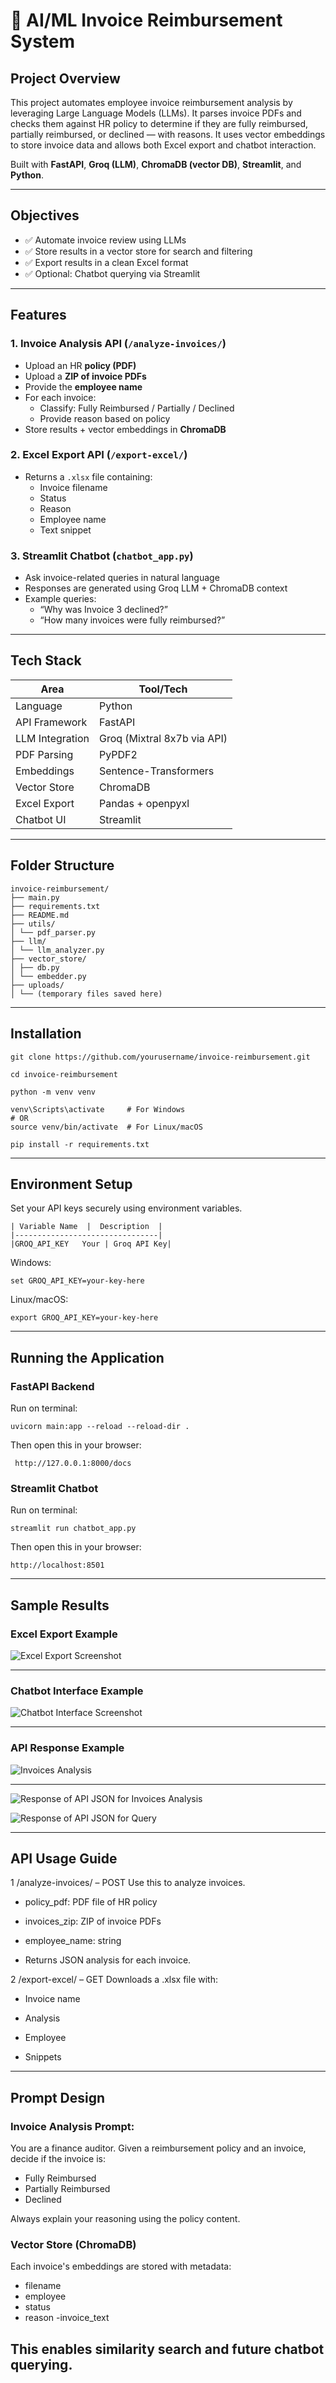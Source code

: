 # 🧾 AI/ML Invoice Reimbursement System

## Project Overview

This project automates employee invoice reimbursement analysis by leveraging Large Language Models (LLMs). It parses invoice PDFs and checks them against HR policy to determine if they are fully reimbursed, partially reimbursed, or declined — with reasons. It uses vector embeddings to store invoice data and allows both Excel export and chatbot interaction.

Built with **FastAPI**, **Groq (LLM)**, **ChromaDB (vector DB)**, **Streamlit**, and **Python**.

---

## Objectives

- ✅ Automate invoice review using LLMs
- ✅ Store results in a vector store for search and filtering
- ✅ Export results in a clean Excel format
- ✅ Optional: Chatbot querying via Streamlit

---

## Features

### 1. Invoice Analysis API (`/analyze-invoices/`)
- Upload an HR **policy (PDF)**
- Upload a **ZIP of invoice PDFs**
- Provide the **employee name**
- For each invoice:
  - Classify: Fully Reimbursed / Partially / Declined
  - Provide reason based on policy
- Store results + vector embeddings in **ChromaDB**

### 2. Excel Export API (`/export-excel/`)
- Returns a `.xlsx` file containing:
  - Invoice filename
  - Status
  - Reason
  - Employee name
  - Text snippet

### 3. Streamlit Chatbot (`chatbot_app.py`)
- Ask invoice-related queries in natural language
- Responses are generated using Groq LLM + ChromaDB context
- Example queries:
  - “Why was Invoice 3 declined?”
  - “How many invoices were fully reimbursed?”

---

## Tech Stack

| Area             | Tool/Tech                          |
|------------------|------------------------------------|
| Language         | Python                             |
| API Framework    | FastAPI                            |
| LLM Integration  | Groq (Mixtral 8x7b via API)         |
| PDF Parsing      | PyPDF2                             |
| Embeddings       | Sentence-Transformers              |
| Vector Store     | ChromaDB                           |
| Excel Export     | Pandas + openpyxl                  |
| Chatbot UI       | Streamlit                          |

---

## Folder Structure


```
invoice-reimbursement/
├── main.py
├── requirements.txt
├── README.md
├── utils/
│ └── pdf_parser.py
├── llm/
│ └── llm_analyzer.py
├── vector_store/
│ ├── db.py
│ └── embedder.py
├── uploads/
│ └── (temporary files saved here)

```

---

## Installation

```
git clone https://github.com/yourusername/invoice-reimbursement.git
```
```
cd invoice-reimbursement
```
```
python -m venv venv
```
```
venv\Scripts\activate     # For Windows
# OR
source venv/bin/activate  # For Linux/macOS
```
```
pip install -r requirements.txt
```
---
## Environment Setup
Set your API keys securely using environment variables.
```
| Variable Name  |	Description  |
|--------------------------------|
|GROQ_API_KEY	Your | Groq API Key|
```
Windows:
```
set GROQ_API_KEY=your-key-here
```
Linux/macOS:
```
export GROQ_API_KEY=your-key-here
```
---

## Running the Application

### FastAPI Backend
Run on terminal:
```
uvicorn main:app --reload --reload-dir .
```
Then open this in your browser:
```
 http://127.0.0.1:8000/docs
```

### Streamlit Chatbot
Run on terminal:
```
streamlit run chatbot_app.py
```
Then open this in your browser:
```
http://localhost:8501
```
---
## Sample Results

### Excel Export Example

![Excel Export Screenshot](images/excel.png)

---

### Chatbot Interface Example

![Chatbot Interface Screenshot](images/chatbot.png)

---

### API Response Example

![Invoices Analysis](images/analyz_invpices.png)

---

![Response of API JSON for Invoices Analysis](images/response.png)

![Response of API JSON for Query](images/query.png)

---

## API Usage Guide


1 /analyze-invoices/ – POST
Use this to analyze invoices.

- policy_pdf: PDF file of HR policy

- invoices_zip: ZIP of invoice PDFs

- employee_name: string

- Returns JSON analysis for each invoice.

2 /export-excel/ – GET
Downloads a .xlsx file with:

- Invoice name

- Analysis

- Employee

- Snippets

---
## Prompt Design



### Invoice Analysis Prompt:

You are a finance auditor. Given a reimbursement policy and an invoice, decide if the invoice is:
- Fully Reimbursed
- Partially Reimbursed
- Declined

Always explain your reasoning using the policy content.



### Vector Store (ChromaDB)



Each invoice's embeddings are stored with metadata:

- filename
- employee
- status
- reason
-invoice_text

This enables similarity search and future chatbot querying.
---
